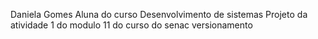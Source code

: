 Daniela Gomes
Aluna do curso Desenvolvimento de sistemas
Projeto da atividade 1 do modulo 11 do curso do senac
versionamento 
